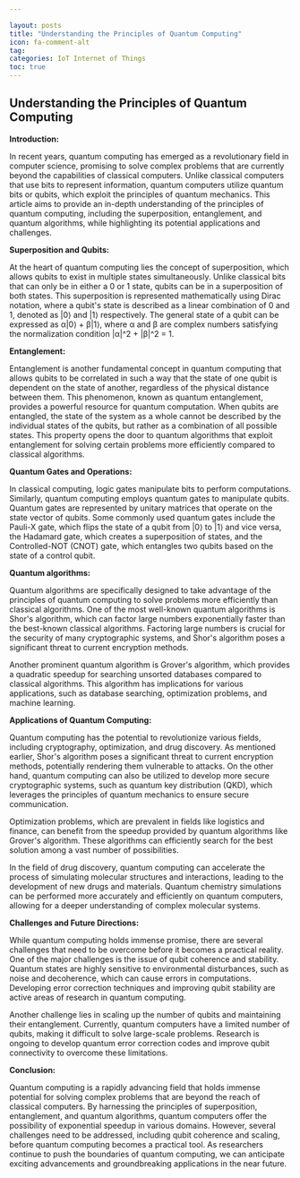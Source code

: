 ```yaml
---

layout: posts
title: "Understanding the Principles of Quantum Computing"
icon: fa-comment-alt
tag:      
categories: IoT Internet of Things
toc: true
---
```




## Understanding the Principles of Quantum Computing

**Introduction:**

In recent years, quantum computing has emerged as a revolutionary field in computer science, promising to solve complex problems that are currently beyond the capabilities of classical computers. Unlike classical computers that use bits to represent information, quantum computers utilize quantum bits or qubits, which exploit the principles of quantum mechanics. This article aims to provide an in-depth understanding of the principles of quantum computing, including the superposition, entanglement, and quantum algorithms, while highlighting its potential applications and challenges.

**Superposition and Qubits:**

At the heart of quantum computing lies the concept of superposition, which allows qubits to exist in multiple states simultaneously. Unlike classical bits that can only be in either a 0 or 1 state, qubits can be in a superposition of both states. This superposition is represented mathematically using Dirac notation, where a qubit's state is described as a linear combination of 0 and 1, denoted as |0⟩ and |1⟩ respectively. The general state of a qubit can be expressed as α|0⟩ + β|1⟩, where α and β are complex numbers satisfying the normalization condition |α|^2 + |β|^2 = 1.

**Entanglement:**

Entanglement is another fundamental concept in quantum computing that allows qubits to be correlated in such a way that the state of one qubit is dependent on the state of another, regardless of the physical distance between them. This phenomenon, known as quantum entanglement, provides a powerful resource for quantum computation. When qubits are entangled, the state of the system as a whole cannot be described by the individual states of the qubits, but rather as a combination of all possible states. This property opens the door to quantum algorithms that exploit entanglement for solving certain problems more efficiently compared to classical algorithms.

**Quantum Gates and Operations:**

In classical computing, logic gates manipulate bits to perform computations. Similarly, quantum computing employs quantum gates to manipulate qubits. Quantum gates are represented by unitary matrices that operate on the state vector of qubits. Some commonly used quantum gates include the Pauli-X gate, which flips the state of a qubit from |0⟩ to |1⟩ and vice versa, the Hadamard gate, which creates a superposition of states, and the Controlled-NOT (CNOT) gate, which entangles two qubits based on the state of a control qubit.

**Quantum algorithms:**

Quantum algorithms are specifically designed to take advantage of the principles of quantum computing to solve problems more efficiently than classical algorithms. One of the most well-known quantum algorithms is Shor's algorithm, which can factor large numbers exponentially faster than the best-known classical algorithms. Factoring large numbers is crucial for the security of many cryptographic systems, and Shor's algorithm poses a significant threat to current encryption methods.

Another prominent quantum algorithm is Grover's algorithm, which provides a quadratic speedup for searching unsorted databases compared to classical algorithms. This algorithm has implications for various applications, such as database searching, optimization problems, and machine learning.

**Applications of Quantum Computing:**

Quantum computing has the potential to revolutionize various fields, including cryptography, optimization, and drug discovery. As mentioned earlier, Shor's algorithm poses a significant threat to current encryption methods, potentially rendering them vulnerable to attacks. On the other hand, quantum computing can also be utilized to develop more secure cryptographic systems, such as quantum key distribution (QKD), which leverages the principles of quantum mechanics to ensure secure communication.

Optimization problems, which are prevalent in fields like logistics and finance, can benefit from the speedup provided by quantum algorithms like Grover's algorithm. These algorithms can efficiently search for the best solution among a vast number of possibilities.

In the field of drug discovery, quantum computing can accelerate the process of simulating molecular structures and interactions, leading to the development of new drugs and materials. Quantum chemistry simulations can be performed more accurately and efficiently on quantum computers, allowing for a deeper understanding of complex molecular systems.

**Challenges and Future Directions:**

While quantum computing holds immense promise, there are several challenges that need to be overcome before it becomes a practical reality. One of the major challenges is the issue of qubit coherence and stability. Quantum states are highly sensitive to environmental disturbances, such as noise and decoherence, which can cause errors in computations. Developing error correction techniques and improving qubit stability are active areas of research in quantum computing.

Another challenge lies in scaling up the number of qubits and maintaining their entanglement. Currently, quantum computers have a limited number of qubits, making it difficult to solve large-scale problems. Research is ongoing to develop quantum error correction codes and improve qubit connectivity to overcome these limitations.

**Conclusion:**

Quantum computing is a rapidly advancing field that holds immense potential for solving complex problems that are beyond the reach of classical computers. By harnessing the principles of superposition, entanglement, and quantum algorithms, quantum computers offer the possibility of exponential speedup in various domains. However, several challenges need to be addressed, including qubit coherence and scaling, before quantum computing becomes a practical tool. As researchers continue to push the boundaries of quantum computing, we can anticipate exciting advancements and groundbreaking applications in the near future.